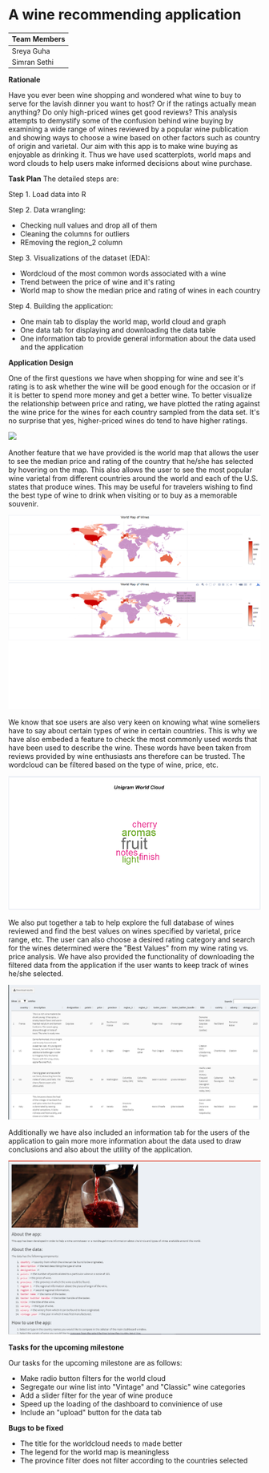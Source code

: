 # A wine recommending application


| **Team Members** |
| -- |
| Sreya Guha |
| Simran Sethi |

**Rationale**

Have you ever been wine shopping and wondered what wine to buy to serve for the lavish dinner you want to host? Or if the ratings actually mean anything? Do only high-priced wines get good reviews? This analysis attempts to demystify some of the confusion behind wine buying by examining a wide range of wines reviewed by a popular wine publication and showing ways to choose a wine based on other factors such as country of origin and varietal. Our aim with this app is to make wine buying as enjoyable as drinking it. Thus we have used scatterplots, world maps and word clouds to help users make informed decisions about wine purchase.

**Task Plan**
The detailed steps are:

Step 1. Load data into R

Step 2. Data wrangling:

- Checking null values and drop all of them
- Cleaning the columns for outliers
- REmoving the region_2 column

Step 3. Visualizations of the dataset (EDA):

- Wordcloud of the most common words associated with a wine
- Trend between the price of wine and it's rating
- World map to show the median price and rating of wines in each country

Step 4. Building the application:

- One main tab to display the world map, world cloud and graph
- One data tab for displaying and downloading the data table
- One information tab to provide general information about the data used and the application

**Application Design**

One of the first questions we have when shopping for wine and see it's rating is to ask whether the wine will be good enough for the occasion or if it is better to spend more money and get a better wine. To better visualize the relationship between price and rating, we have plotted the rating against the wine price for the wines for each country sampled from the data set. It's no surprise that yes, higher-priced wines do tend to have higher ratings.

![](pricerating.png)

Another feature that we have provided is the world map that allows the user to see the median price and rating of the country that he/she has selected by hovering on the map. This also allows the user to see the most popular wine varietal from different countries around the world and each of the U.S. states that produce wines. This may be useful for travelers wishing to find the best type of wine to drink when visiting or to buy as a memorable souvenir.

![](img/wm.png)
![](img/wm2.png)

We know that soe users are also very keen on knowing what wine someliers have to say about certain types of wine in certain countries. This is why we have also embeded a feature to check the most commonly used words that have been used to describe the wine. These words have been taken from reviews provided by wine enthusiasts ans therefore can be trusted. The wordcloud can be filtered based on the type of wine, price, etc.

![](img/wc.png)

We also put together a tab to help explore the full database of wines reviewed and find the best values on wines specified by varietal, price range, etc. The user can also choose a desired rating category and search for the wines determined were the "Best Values" from my wine rating vs. price analysis. We have also provided the functionality of downloading the filtered data from the application if the user wants to keep track of wines he/she selected.

![](img/data.png)

Additionally we have also included an information tab for the users of the application to gain more more information about the data used to draw conclusions and also about the utility of the application.

![](img/info.png)

**Tasks for the upcoming milestone**

Our tasks for the upcoming milestone are as follows:

- Make radio button filters for the world cloud
- Segregate our wine list into "Vintage" and "Classic" wine categories
- Add a slider filter for the year of wine produce
- Speed up the loading of the dashboard to convinience of use
- Include an "upload" button for the data tab 

**Bugs to be fixed**

- The title for the worldcloud needs to made better
- The legend for the world map is meaningless
- The province filter does not filter according to the countries selected


